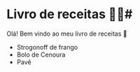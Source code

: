 # Livro de receitas :man_cook:#

Olá! Bem vindo ao meu livro de receitas :clap:

- Strogonoff de frango
- Bolo de Cenoura
- Pavê